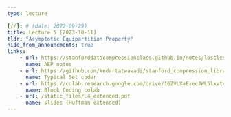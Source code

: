 ```yaml
---
type: lecture

[//]: # (date: 2022-09-29)
title: Lecture 5 [2023-10-11]
tldr: "Asymptotic Equipartition Property"
hide_from_announcments: true
links:
    - url: https://stanforddatacompressionclass.github.io/notes/lossless_iid/aep.html
      name: AEP notes
    - url: https://github.com/kedartatwawadi/stanford_compression_library/blob/main/scl/compressors/typical_set_coder.py
      name: Typical Set coder
    - url: https://colab.research.google.com/drive/16ZVLXaExecJWL5lxvtv5JV0HAjNjcmKY?usp=sharing
      name: Block Coding colab
    - url: /static_files/L4_extended.pdf 
      name: slides (Huffman extended)
---
```

